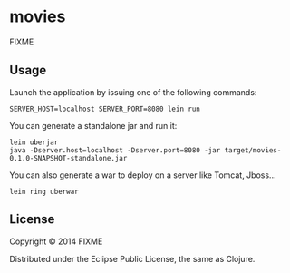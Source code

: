 # movies

FIXME

## Usage
Launch the application by issuing one of the following commands:

```shell
SERVER_HOST=localhost SERVER_PORT=8080 lein run
```

You can generate a standalone jar and run it:

```shell   
lein uberjar
java -Dserver.host=localhost -Dserver.port=8080 -jar target/movies-0.1.0-SNAPSHOT-standalone.jar
```

You can also generate a war to deploy on a server like Tomcat, Jboss...

```shell
lein ring uberwar
```

## License

Copyright © 2014 FIXME

Distributed under the Eclipse Public License, the same as Clojure.
